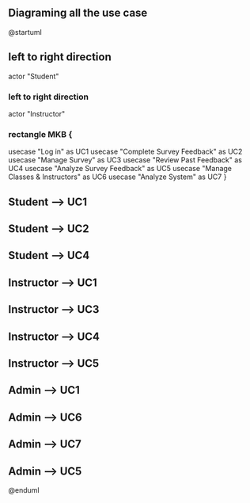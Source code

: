 ## Diagraming all the use case

 @startuml

## left to right direction
actor "Student" 

### left to right direction
actor "Instructor"

### rectangle MKB  {
  usecase "Log in" as UC1
  usecase "Complete Survey Feedback" as UC2
  usecase "Manage Survey" as UC3
  usecase "Review Past Feedback" as UC4
  usecase "Analyze Survey Feedback" as UC5
  usecase "Manage Classes & Instructors" as UC6
  usecase "Analyze System" as UC7
}
###
## Student --> UC1
## Student --> UC2
## Student --> UC4
###
## Instructor --> UC1
## Instructor --> UC3
## Instructor --> UC4
## Instructor --> UC5
###
## Admin --> UC1
## Admin --> UC6
## Admin --> UC7
## Admin --> UC5

@enduml
